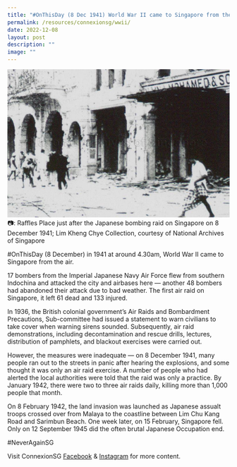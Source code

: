 ```yaml
---
title: "#OnThisDay (8 Dec 1941) World War II came to Singapore from the air"
permalink: /resources/connexionsg/wwii/
date: 2022-12-08
layout: post
description: ""
image: ""
---
```

![](/images/connexionsg/2023/ww2.jpg)
📷: Raffles Place just after the Japanese bombing raid on Singapore on 8 December 1941; Lim Kheng Chye Collection, courtesy of National Archives of Singapore

#OnThisDay (8 December) in 1941 at around 4.30am, World War II came to Singapore from the air.

17 bombers from the Imperial Japanese Navy Air Force flew from southern Indochina and attacked the city and airbases here — another 48 bombers had abandoned their attack due to bad weather. The first air raid on Singapore, it left 61 dead and 133 injured.

In 1936, the British colonial government’s Air Raids and Bombardment Precautions, Sub-committee had issued a statement to warn civilians to take cover when warning sirens sounded. Subsequently, air raid demonstrations, including decontamination and rescue drills, lectures, distribution of pamphlets, and blackout exercises were carried out. 

However, the measures were inadequate — on 8 December 1941, many people ran out to the streets in panic after hearing the explosions, and some thought it was only an air raid exercise. A number of people who had alerted the local authorities were told that the raid was only a practice. By January 1942, there were two to three air raids daily, killing more than 1,000 people that month.

On 8 February 1942, the land invasion was launched as Japanese assualt troops crossed over from Malaya to the coastline between Lim Chu Kang Road and Sarimbun Beach. One week later, on 15 February, Singapore fell. Only on 12 September 1945 did the often brutal Japanese Occupation end. 

#NeverAgainSG

Visit ConnexionSG [Facebook](https://www.facebook.com/ConnexionSG) & [Instagram](https://www.instagram.com/connexionsg/) for more content.